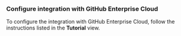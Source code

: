 ### Configure integration with GitHub Enterprise Cloud

To configure the integration with GitHub Enterprise Cloud, follow the instructions listed in the **Tutorial** view.
